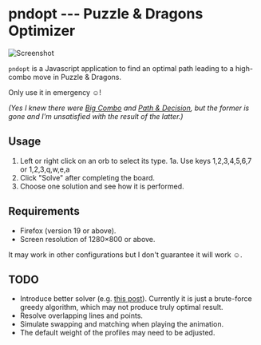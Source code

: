 pndopt --- Puzzle & Dragons Optimizer
=====================================

![Screenshot](screenshot.png)

`pndopt` is a Javascript application to find an optimal path leading to a high-combo move in Puzzle & Dragons.

Only use it in emergency ☺!

*(Yes I knew there were [Big Combo](http://www.fonescience.com/bigcombo/) and [Path & Decision](http://pnd.cubeforge.net/), but the former is gone and I'm unsatisfied with the result of the latter.)*

Usage
-----

1. Left or right click on an orb to select its type.
1a. Use keys 1,2,3,4,5,6,7 or 1,2,3,q,w,e,a
2. Click "Solve" after completing the board.
3. Choose one solution and see how it is performed.

Requirements
------------

* Firefox (version 19 or above).
* Screen resolution of 1280×800 or above.

It may work in other configurations but I don't guarantee it will work ☺.

TODO
----

* Introduce better solver (e.g. [this post](http://puzzleanddragonsforum.com/showthread.php?tid=1603&pid=6263#pid6263)). Currently it is just a brute-force greedy algorithm, which may not produce truly optimal result.
* Resolve overlapping lines and points.
* Simulate swapping and matching when playing the animation.
* The default weight of the profiles may need to be adjusted.

